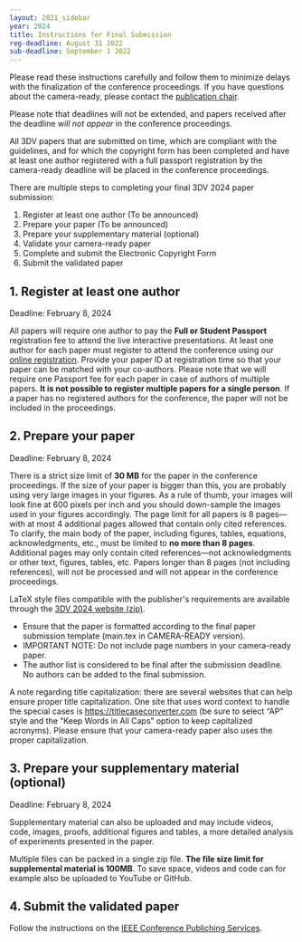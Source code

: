 ```yaml
---
layout: 2021_sidebar
year: 2024
title: Instructions for Final Submission
reg-deadline: August 31 2022
sub-deadline: September 1 2022 
---
```


Please read these instructions carefully and follow them to minimize delays with the finalization of the conference proceedings.
If you have questions about the camera-ready, please contact the <a href="mailto:3DV24-publication@googlegroups.com">publication chair</a>. 

Please note that deadlines will not be extended, and papers received after the deadline <i>will not appear</i> in the conference proceedings.

All 3DV papers that are submitted on time, which are compliant with the guidelines, and for which the copyright form has been completed and have at least one author registered with a full passport registration by the camera-ready deadline will be placed in the conference proceedings.

There are multiple steps to completing your final 3DV 2024 paper submission:

<ol>
 <li>Register at least one author (To be announced)</li>
 <li>Prepare your paper (To be announced)</li>
 <li>Prepare your supplementary material (optional)</li>
 <li>Validate your camera-ready paper</li>
 <li>Complete and submit the Electronic Copyright Form</li>
 <li>Submit the validated paper</li>
</ol>

<h2>1. Register at least one author</h2>

Deadline: February 8, 2024

All papers will require one author to pay the <b>Full or Student Passport</b> registration fee to attend the live interactive presentations.
At least one author for each paper must register to attend the conference using our <a href="https://3dvconf.github.io/2024/registration/">online registration</a>.
Provide your paper ID at registration time so that your paper can be matched with your co-authors.
Please note that we will require one Passport fee for each paper in case of authors of multiple papers.
<b>It is not possible to register multiple papers for a single person</b>.
If a paper has no registered authors for the conference, the paper will not be included in the proceedings.

<h2>2. Prepare your paper</h2>

Deadline: February 8, 2024

There is a strict size limit of <b>30 MB</b> for the paper in the conference proceedings. If the size of your paper is bigger than this, you are probably using very large images in your figures. As a rule of thumb, your images will look fine at 600 pixels per inch and you should down-sample the images used in your figures accordingly. 
The page limit for all papers is 8 pages—with at most 4 additional pages allowed that contain only cited references. To clarify, the main body of the paper, including figures, tables, equations, acknowledgments, etc., must be limited to <b>no more than 8 pages</b>. Additional pages may only contain cited references—not acknowledgments or other text, figures, tables, etc. Papers longer than 8 pages (not including references), will not be processed and will not appear in the conference proceedings.

LaTeX style files compatible with the publisher's requirements are available through the <a href="https://github.com/cvpr-org/author-kit/archive/refs/tags/3DV2024-v1.2.zip">3DV 2024 website (zip)</a>.

<ul>
<li>Ensure that the paper is formatted according to the final paper submission template (main.tex in CAMERA-READY version).</li>
<li>IMPORTANT NOTE: Do not include page numbers in your camera-ready paper. </li>
<li>The author list is considered to be final after the submission deadline. No authors can be added to the final submission.</li>
</ul>

A note regarding title capitalization: there are several websites that can help ensure proper title capitalization. One site that uses word context to handle the special cases is <a href="https://titlecaseconverter.com/">https://titlecaseconverter.com</a> (be sure to select “AP” style and the “Keep Words in All Caps” option to keep capitalized acronyms). Please ensure that your camera-ready paper also uses the proper capitalization.

<h2>3. Prepare your supplementary material (optional)</h2>

Deadline: February 8, 2024

Supplementary material can also be uploaded and may include videos, code, images, proofs, additional figures and tables, a more detailed analysis of experiments presented in the paper. 
<!--The uploaded supplemental material may only include PDF files. For videos, we suggest uploading them somewhere, e.g., YouTube, and then providing a link to the video in the supplementary PDF. -->
Multiple files can be packed in a single zip file. <b>The file size limit for supplemental material is 100MB</b>. To save space, videos and code can for example also be uploaded to YouTube or GitHub.

<h2>4. Submit the validated paper</h2>
Follow the instructions on the  
<a href="https://ieeecps.org/#!/auth/login?ak=1&pid=7r5OmS08bgXX2jX0qNpwo1">IEEE Conference Publiching Services</a>.
